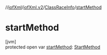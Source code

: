 //[iofXml](../../../index.md)/[iofXml.v2](../index.md)/[ClassRaceInfo](index.md)/[startMethod](start-method.md)

# startMethod

[jvm]\
protected open var [startMethod](start-method.md): [StartMethod](../-start-method/index.md)
